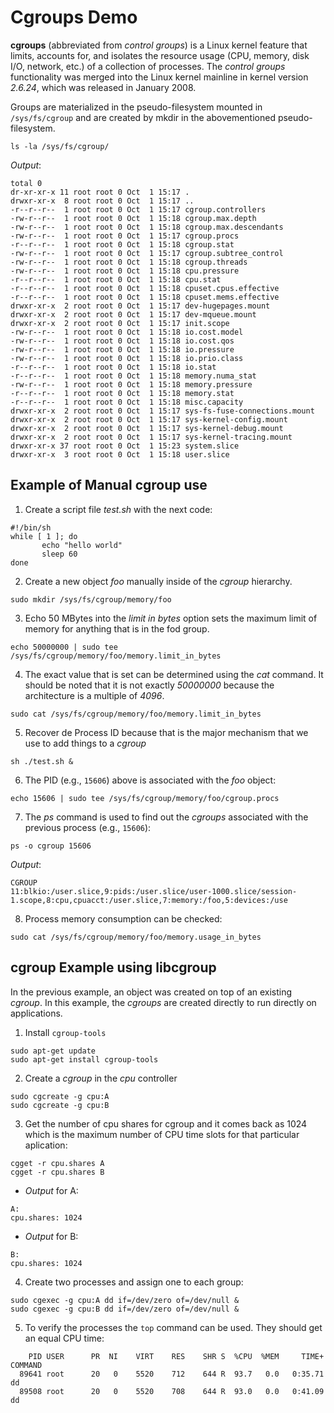 # Cgroups Demo

**cgroups** (abbreviated from *control groups*) is a Linux kernel feature that limits, accounts for, and isolates the resource usage (CPU, memory, disk I/O, network, etc.) of a collection of processes. The *control groups* functionality was merged into the Linux kernel mainline in kernel version *2.6.24*, which was released in January 2008.

Groups are materialized in the pseudo-filesystem mounted in `/sys/fs/cgroup` and are created by mkdir in the abovementioned pseudo-filesystem.

```console
ls -la /sys/fs/cgroup/
```

*Output*:

```console
total 0
dr-xr-xr-x 11 root root 0 Oct  1 15:17 .
drwxr-xr-x  8 root root 0 Oct  1 15:17 ..
-r--r--r--  1 root root 0 Oct  1 15:17 cgroup.controllers
-rw-r--r--  1 root root 0 Oct  1 15:18 cgroup.max.depth
-rw-r--r--  1 root root 0 Oct  1 15:18 cgroup.max.descendants
-rw-r--r--  1 root root 0 Oct  1 15:17 cgroup.procs
-r--r--r--  1 root root 0 Oct  1 15:18 cgroup.stat
-rw-r--r--  1 root root 0 Oct  1 15:17 cgroup.subtree_control
-rw-r--r--  1 root root 0 Oct  1 15:18 cgroup.threads
-rw-r--r--  1 root root 0 Oct  1 15:18 cpu.pressure
-r--r--r--  1 root root 0 Oct  1 15:18 cpu.stat
-r--r--r--  1 root root 0 Oct  1 15:18 cpuset.cpus.effective
-r--r--r--  1 root root 0 Oct  1 15:18 cpuset.mems.effective
drwxr-xr-x  2 root root 0 Oct  1 15:17 dev-hugepages.mount
drwxr-xr-x  2 root root 0 Oct  1 15:17 dev-mqueue.mount
drwxr-xr-x  2 root root 0 Oct  1 15:17 init.scope
-rw-r--r--  1 root root 0 Oct  1 15:18 io.cost.model
-rw-r--r--  1 root root 0 Oct  1 15:18 io.cost.qos
-rw-r--r--  1 root root 0 Oct  1 15:18 io.pressure
-rw-r--r--  1 root root 0 Oct  1 15:18 io.prio.class
-r--r--r--  1 root root 0 Oct  1 15:18 io.stat
-r--r--r--  1 root root 0 Oct  1 15:18 memory.numa_stat
-rw-r--r--  1 root root 0 Oct  1 15:18 memory.pressure
-r--r--r--  1 root root 0 Oct  1 15:18 memory.stat
-r--r--r--  1 root root 0 Oct  1 15:18 misc.capacity
drwxr-xr-x  2 root root 0 Oct  1 15:17 sys-fs-fuse-connections.mount
drwxr-xr-x  2 root root 0 Oct  1 15:17 sys-kernel-config.mount
drwxr-xr-x  2 root root 0 Oct  1 15:17 sys-kernel-debug.mount
drwxr-xr-x  2 root root 0 Oct  1 15:17 sys-kernel-tracing.mount
drwxr-xr-x 37 root root 0 Oct  1 15:23 system.slice
drwxr-xr-x  3 root root 0 Oct  1 15:18 user.slice
```

## Example of Manual cgroup use

1. Create a script file *test.sh* with the next code:

```console
#!/bin/sh
while [ 1 ]; do
       echo "hello world"
       sleep 60
done
```

2. Create a new object *foo* manually inside of the *cgroup* hierarchy.

```console
sudo mkdir /sys/fs/cgroup/memory/foo
```

3. Echo 50 MBytes into the *limit in bytes* option sets the maximum limit of memory for anything that is in the fod group.

```console
echo 50000000 | sudo tee /sys/fs/cgroup/memory/foo/memory.limit_in_bytes 
```

4. The exact value that is set can be determined using the *cat* command. It should be noted that it is not exactly *50000000* because the architecture is a multiple of *4096*.

```console
sudo cat /sys/fs/cgroup/memory/foo/memory.limit_in_bytes 
```

5. Recover de Process ID because that is the major mechanism that we use to add things to a *cgroup*

```console
sh ./test.sh &
```

6. The PID (e.g., `15606`) above is associated with the *foo* object:

```console
echo 15606 | sudo tee /sys/fs/cgroup/memory/foo/cgroup.procs 
```

7. The *ps* command is used to find out the *cgroups* associated with the previous process (e.g., `15606`):

```console
ps -o cgroup 15606
```

*Output*:

```console
CGROUP
11:blkio:/user.slice,9:pids:/user.slice/user-1000.slice/session-1.scope,8:cpu,cpuacct:/user.slice,7:memory:/foo,5:devices:/use
```

8. Process memory consumption can be checked:

```console
sudo cat /sys/fs/cgroup/memory/foo/memory.usage_in_bytes
```

## cgroup Example using libcgroup

In the previous example, an object was created on top of an existing *cgroup*. In this example, the *cgroups* are created directly to run directly on applications.

1. Install `cgroup-tools`

```console
sudo apt-get update 
sudo apt-get install cgroup-tools
```

2. Create a *cgroup* in the *cpu* controller

```console
sudo cgcreate -g cpu:A
sudo cgcreate -g cpu:B
```

3. Get the number of cpu shares for cgroup and it comes back as 1024 which is the maximum number of CPU time slots for that particular aplication:

```console
cgget -r cpu.shares A
cgget -r cpu.shares B
```

- *Output* for A:

```console
A:
cpu.shares: 1024
```

- *Output* for B:

```console
B:
cpu.shares: 1024
```

4. Create two processes and assign one to each group:

```console
sudo cgexec -g cpu:A dd if=/dev/zero of=/dev/null &
sudo cgexec -g cpu:B dd if=/dev/zero of=/dev/null &
```

5. To verify the processes the `top` command can be used. They should get an equal CPU time:
```console
    PID USER      PR  NI    VIRT    RES    SHR S  %CPU  %MEM     TIME+ COMMAND                                                            
  89641 root      20   0    5520    712    644 R  93.7   0.0   0:35.71 dd                                                                 
  89508 root      20   0    5520    708    644 R  93.0   0.0   0:41.09 dd   
```

